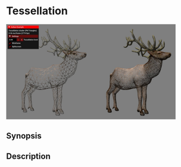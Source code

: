 # Tessellation

<img src="../../screenshots/tessellation.jpg" height="256px">

## Synopsis


## Description
